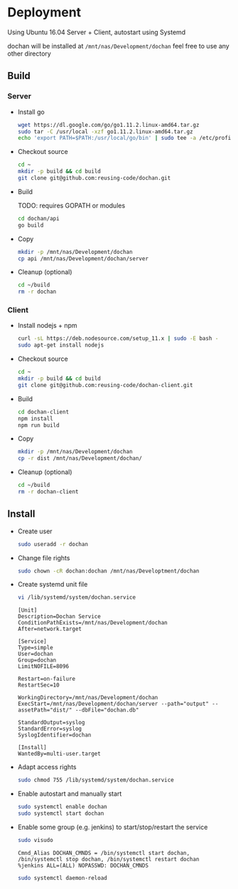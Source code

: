 # Deployment

Using Ubuntu 16.04
Server + Client, autostart using Systemd

dochan will be installed at `/mnt/nas/Development/dochan`
feel free to use any other directory

## Build

### Server

- Install go

  ```bash
  wget https://dl.google.com/go/go1.11.2.linux-amd64.tar.gz
  sudo tar -C /usr/local -xzf go1.11.2.linux-amd64.tar.gz
  echo 'export PATH=$PATH:/usr/local/go/bin' | sudo tee -a /etc/profile
  ```

- Checkout source

  ```bash
  cd ~
  mkdir -p build && cd build
  git clone git@github.com:reusing-code/dochan.git
  ```

- Build

  TODO: requires GOPATH or modules

  ```bash
  cd dochan/api
  go build
  ```

- Copy
  ```bash
  mkdir -p /mnt/nas/Development/dochan
  cp api /mnt/nas/Development/dochan/server
  ```
- Cleanup (optional)
  ```bash
  cd ~/build
  rm -r dochan
  ```

### Client

- Install nodejs + npm

  ```bash
  curl -sL https://deb.nodesource.com/setup_11.x | sudo -E bash -
  sudo apt-get install nodejs
  ```

- Checkout source
  ```bash
  cd ~
  mkdir -p build && cd build
  git clone git@github.com:reusing-code/dochan-client.git
  ```
- Build
  ```bash
  cd dochan-client
  npm install
  npm run build
  ```
- Copy
  ```bash
  mkdir -p /mnt/nas/Development/dochan
  cp -r dist /mnt/nas/Development/dochan/
  ```
- Cleanup (optional)
  ```bash
  cd ~/build
  rm -r dochan-client
  ```

## Install

- Create user
  ```bash
  sudo useradd -r dochan
  ```
- Change file rights

  ```bash
  sudo chown -cR dochan:dochan /mnt/nas/Developtment/dochan
  ```

- Create systemd unit file

  ```bash
  vi /lib/systemd/system/dochan.service
  ```

  ```
  [Unit]
  Description=Dochan Service
  ConditionPathExists=/mnt/nas/Development/dochan
  After=network.target

  [Service]
  Type=simple
  User=dochan
  Group=dochan
  LimitNOFILE=8096

  Restart=on-failure
  RestartSec=10

  WorkingDirectory=/mnt/nas/Development/dochan
  ExecStart=/mnt/nas/Development/dochan/server --path="output" --assetPath="dist/" --dbFile="dochan.db"

  StandardOutput=syslog
  StandardError=syslog
  SyslogIdentifier=dochan

  [Install]
  WantedBy=multi-user.target
  ```

- Adapt access rights

  ```bash
  sudo chmod 755 /lib/systemd/system/dochan.service
  ```

- Enable autostart and manually start

  ```bash
  sudo systemctl enable dochan
  sudo systemctl start dochan
  ```

- Enable some group (e.g. jenkins) to start/stop/restart the service
  ```bash
  sudo visudo
  ```
  ```
  Cmnd_Alias DOCHAN_CMNDS = /bin/systemctl start dochan, /bin/systemctl stop dochan, /bin/systemctl restart dochan
  %jenkins ALL=(ALL) NOPASSWD: DOCHAN_CMNDS
  ```
  ```bash
  sudo systemctl daemon-reload
  ```
